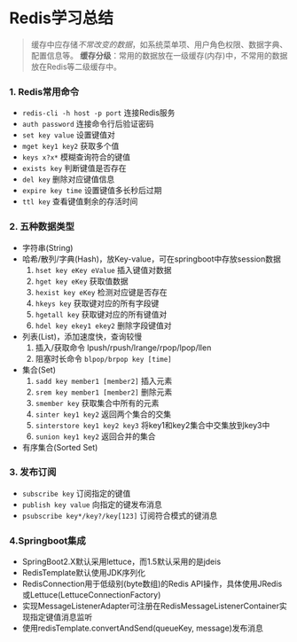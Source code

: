 # Redis学习总结
> 缓存中应存储*不常改变的数据*，如系统菜单项、用户角色权限、数据字典、配置信息等。
**缓存分级**：常用的数据放在一级缓存(内存)中，不常用的数据放在Redis等二级缓存中。

### 1. Redis常用命令
+ `redis-cli -h host -p port` 连接Redis服务
+ `auth password` 连接命令行后验证密码
+ `set key value` 设置键值对
+ `mget key1 key2` 获取多个值
+ `keys x?x*` 模糊查询符合的键值
+ `exists key` 判断键值是否存在
+ `del key` 删除对应键值信息
+ `expire key time` 设置键值多长秒后过期
+ `ttl key` 查看键值剩余的存活时间

### 2. 五种数据类型
+ 字符串(String)
+ 哈希/散列/字典(Hash)，放Key-value，可在springboot中存放session数据
    1. `hset key eKey eValue` 插入键值对数据
    2. `hget key eKey` 获取值数据
    3. `hexist key eKey` 检测对应键是否存在
    4. `hkeys key` 获取键对应的所有字段键
    5. `hgetall key` 获取键对应的所有键值对
    6. `hdel key ekey1 ekey2` 删除字段键值对
+ 列表(List)，添加速度快，查询较慢
    1. 插入/获取命令 lpush/rpush/lrange/rpop/lpop/llen
    2. 阻塞时长命令 `blpop/brpop key [time]`
+ 集合(Set)
    1. `sadd key member1 [member2]` 插入元素
    2. `srem key member1 [member2]` 删除元素
    3. `smember key` 获取集合中所有的元素
    4. `sinter key1 key2` 返回两个集合的交集
    5. `sinterstore key1 key2 key3` 将key1和key2集合中交集放到key3中
    6. `sunion key1 key2` 返回合并的集合
+ 有序集合(Sorted Set)

### 3. 发布订阅
- `subscribe key` 订阅指定的键值
- `publish key value` 向指定的键发布消息
- `psubscribe key*/key?/key[123]` 订阅符合模式的键消息

### 4.Springboot集成
- SpringBoot2.X默认采用lettuce，而1.5默认采用的是jdeis
- RedisTemplate默认使用JDK序列化
- RedisConnection用于低级别(byte数组)的Redis API操作，具体使用JRedis或Lettuce(LettuceConnectionFactory)
- 实现MessageListenerAdapter可注册在RedisMessageListenerContainer实现指定键值消息监听
- 使用redisTemplate.convertAndSend(queueKey, message)发布消息